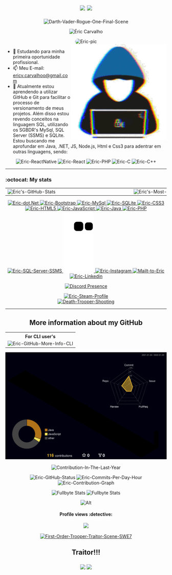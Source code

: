<div align="center">
  <h1 align="center">
    <img src="https://capsule-render.vercel.app/api?type=waving&color=gradient&height=80&section=header"/>
    <img src="https://readme-typing-svg.herokuapp.com?font=&color=%2302CC00&size=30&width=450&lines=Hello+there,+how+are+you?;My+name+is+Éric;Nice+to+meet+you+👋"/>
  </h1>
  <p align="center">
    <img alt="Darth-Vader-Rogue-One-Final-Scene" src="https://th.bing.com/th/id/R.4dd6e8c1266d403f147ac25ec583e8cf?rik=FrfdrwcC11uDqA&pid=ImgRaw&r=0"/>
  </p>
  <p align="center">
    <img src="https://komarev.com/ghpvc/?username=ericcarvlh&label=Profile%20views&color=0e75b6&style=flat" alt="Éric Carvalho"/>
  </p>
    <img src="https://github-profile-trophy.vercel.app/?username=ericcarvlh&theme=dracula&column=7" alt="Eric-pic" height="150" style="border-radius:50px;"/>
</div>

<img align="right" alt="Coding.gif-Unknown-Artist" src="https://github.com/ericcarvlh/ericcarvlh/blob/main/coding.gif?raw=true" width="300" height="300"/>
 
- 🔭 Estudando para minha primeira oportunidade profissional.
- 📫 Meu E-mail: ericv.carvalhoo@gmail.com
- 🌱 Atualmente estou aprendendo a utilizar GitHub e Git para facilitar o processo de versionamento de meus projetos. Além disso estou revendo conceitos na linguagem SQL, utilizando os SGBDR's MySql, SQL Server (SSMS) e SQLite. Estou buscando me aprofundar em Java, .NET, JS, Node.js, Html e Css3 para adentrar em outras linguagens, sendo: <br>
<div style="display: inline_block" align="center">
  <img alt="Eric-ReactNative" height="40" width="200" src="https://img.shields.io/badge/React_Native-20232A?style=for-the-badge&logo=react&logoColor=61DAFB"> 
  <img alt="Eric-React" height="40" width="120" src="https://img.shields.io/badge/React-20232A?style=for-the-badge&logo=react&logoColor=61DAFB"> 
  <img alt="Eric-PHP" height="40" width="90" src="https://img.shields.io/badge/PHP-777BB4?style=for-the-badge&logo=php&logoColor=white"> 
  <img alt="Eric-C" height="40" width="90" src="https://img.shields.io/badge/C-00599C?style=for-the-badge&logo=c&logoColor=white"> 
  <img alt="Eric-C++" height="40" width="90" src="https://img.shields.io/badge/C%2B%2B-00599C?style=for-the-badge&logo=c%2B%2B&logoColor=white"> 
</div>
  
<hr>
  
### :octocat: My stats
<table><tr>
  <a href="https://github.com/ericcarvlh">
  <td><img alt="Eric's-GitHub-Stats" width="380px" align="left" src="https://github-readme-stats.vercel.app/api?username=ericcarvlh&show_icons=true&count_private=true&include_all_commits=true&theme=dracula"/></td>
  <td><img alt="Eric's-Most-Used-Languages" width="380px" align="left" src="https://github-readme-stats.vercel.app/api/top-langs/?username=ericcarvlh&layout=compact&theme=dracula"/></td>
  <td><img alt="Eric's-Streak" width="400px" align="right" src="https://github-readme-streak-stats.herokuapp.com/?user=ericcarvlh&show_icons=true&locale=en&layout=compact&theme=dracula"/></td>
</tr></table>  
   
<div style="display: inline_block" align="center">
  <img alt="Eric-dot.Net" height="40" width="90" src="https://img.shields.io/badge/.NET-5C2D91?style=for-the-badge&logo=.net&logoColor=white">
  <img alt="Eric-Bootstrap" height="40" width="120" src="https://img.shields.io/badge/Bootstrap-563D7C?style=for-the-badge&logo=bootstrap&logoColor=white">
  <img alt="Eric-MySql" height="40" width="120" src="https://img.shields.io/badge/MySQL-00000F?style=for-the-badge&logo=mysql&logoColor=white">
  <img alt="Eric-SQLite" height="40" width="120" src="https://img.shields.io/badge/SQLite-07405E?style=for-the-badge&logo=sqlite&logoColor=white">
  <img alt="Eric-CSS3" height="40" width="110" src="https://img.shields.io/badge/CSS3-1572B6?style=for-the-badge&logo=css3&logoColor=white">
  <img alt="Eric-HTML5" height="40" width="120" src="https://img.shields.io/badge/HTML5-E34F26?style=for-the-badge&logo=html5&logoColor=white">
  <img alt="Eric-JavaScript" height="40" width="120" src="https://img.shields.io/badge/JavaScript-323330?style=for-the-badge&logo=javascript&logoColor=F7DF1E">
  <img alt="Eric-Java" height="40" width="100" src="https://img.shields.io/badge/Java-ED8B00?style=for-the-badge&logo=java&logoColor=white">
  <img alt="Eric-PHP" height="40" width="90" src="https://img.shields.io/badge/PHP-777BB4?style=for-the-badge&logo=php&logoColor=white">
  <img alt="Eric-SQL-Server-SSMS" height="40" widht="200" src="https://img.shields.io/badge/Microsoft_SQL_Server-CC2927?style=for-the-badge&logo=microsoft-sql-server&logoColor=white">
  
  <img alt="Eric-Snake-Contribution-Grid" src="https://github.com/ericcarvlh/ericcarvlh/blob/output/github-contribution-grid-snake.svg"/>
  
  <a href="https://instagram.com/ericcarvlh" target="_blank">
    <img alt="Eric-Instagram" height="35" widht="120" src="https://img.shields.io/badge/-Instagram-%23E4405F?style=for-the-badge&logo=instagram&logoColor=white" target="_blank">
  </a>
  <a href = "mailto:ericv.carvalhoo@gmail.com">
    <img alt="Mailt-to-Eric" height="35" widht="120" src="https://img.shields.io/badge/-Gmail-%23333?style=for-the-badge&logo=gmail&logoColor=white" target="_blank">
  </a>
  <a href="https://www.linkedin.com/in/ericcarvlh" target="_blank">
    <img alt="Eric-Linkedin" height="35" widht="120" src="https://img.shields.io/badge/-LinkedIn-%230077B5?style=for-the-badge&logo=linkedin&logoColor=white" target="_blank">
  </a> 
  
[![Discord Presence](https://lanyard.cnrad.dev/api/291020839657275392?theme=dark&animated=false&hideDiscrim=true&borderRadius=30px&idleMessage=Probably%20eating%20a%20cookie.%20🍪)](https://discord.com/users/291020839657275392)
  
  <a href="https://github.com/ericcarvlh">
    <img alt="Eric-Steam-Profile" src="https://steam-stat.vercel.app/api?profileName=pezzocagamer" height="200">
  </a>

</div>
  
<div align="center">
  <a href="https://78.media.tumblr.com/4b8e55e0593151bb8c21a642b4ee1a59/tumblr_oicl1tmEhN1rlheeoo2_r1_540.gif">
  <img alt="Death-Trooper-Shooting" src="https://78.media.tumblr.com/4b8e55e0593151bb8c21a642b4ee1a59/tumblr_oicl1tmEhN1rlheeoo2_r1_540.gif"/>
  </a>
</div>  

<hr>

<h2 align="center">More information about my GitHub</h2>

<div align="center">

<table>
  <tr><th align="center">For CLI user's</th></tr>
  <tr>
        <td>
<img alt="Eric-GitHub-More-Info-CLI" height-"10000" src="https://metrics.lecoq.io/ericcarvlh?template=terminal&isocalendar=1&languages=1&stars=1&followup=1&people=1&projects=1&code=1&activity=1&achievements=1&notable=1&lines=1&repositories=1&introduction=1&sponsors=1&pagespeed=1&tweets=1&stackoverflow=1&posts=1&rss=1&repositories=100&repositories.batch=100&repositories.forks=false&repositories.affiliations=owner&isocalendar.duration=half-year&languages.limit=8&languages.sections=most-used&languages.colors=github&languages.threshold=0%25&languages.indepth=false&languages.analysis.timeout=15&languages.categories=markup%2C%20programming&languages.recent.categories=markup%2C%20programming&languages.recent.load=300&languages.recent.days=14&stars.limit=4&followup.sections=repositories&followup.indepth=false&people.limit=24&people.size=28&people.types=followers%2C%20following&people.identicons=false&people.shuffle=false&projects.limit=4&projects.descriptions=false&code.lines=12&code.load=100&code.visibility=public&activity.limit=5&activity.load=300&activity.days=14&activity.filter=all&activity.visibility=all&activity.timestamps=false&achievements.threshold=C&achievements.secrets=true&achievements.display=detailed&achievements.limit=0&notable.from=organization&notable.repositories=false&notable.indepth=false&introduction.title=true&sponsors.sections=goal%2C%20about&pagespeed.url=.user.website&pagespeed.detailed=false&pagespeed.screenshot=false&tweets.attachments=false&tweets.limit=2&tweets.user=.user.twitter&stackoverflow.user=0&stackoverflow.sections=answers-top%2C%20questions-recent&stackoverflow.limit=2&stackoverflow.lines=4&stackoverflow.lines.snippet=2&posts.descriptions=false&posts.covers=false&posts.limit=4&posts.user=.user.login&rss.limit=4&config.timezone=America%2FSao_Paulo"/>
    </td>
  </tr>
</table>    
  
  <img alt="Eric-Profile-3d-Contrib" src="https://github.com/ericcarvlh/ericcarvlh/blob/main/profile-3d-contrib/profile-night-rainbow.svg"/>
 
  <p align="center"> 
    <img alt="Contribution-In-The-Last-Year" src="https://github-profile-summary-cards.vercel.app/api/cards/profile-details?username=ericcarvlh&theme=dracula"/> 
  </p>
  
  <div align="center">
    <img alt="Eric-GitHub-Status" src="https://github-profile-summary-cards.vercel.app/api/cards/stats?username=ericcarvlh&theme=dracula"/>
    <img alt="Eric-Commits-Per-Day-Hour" src="https://github-profile-summary-cards.vercel.app/api/cards/productive-time?username=ericcarvlh&theme=dracula"/>
    <img alt="Eric-Contribution-Graph" src="https://activity-graph.herokuapp.com/graph?username=ericcarvlh&theme=dracula"/>
  </div>
  
  ![Fullbyte Stats](https://github-profile-summary-cards.vercel.app/api/cards/repos-per-language?username=ericcarvlh&theme=dracula)
  ![Fullbyte Stats](https://github-profile-summary-cards.vercel.app/api/cards/most-commit-language?username=ericcarvlh&theme=dracula)
    
  ![Alt](https://repobeats.axiom.co/api/embed/78b50450c2ec0c65ab03015e2889ee6cfa4103f4.svg "Repobeats analytics image")
  
  <h4>Profile views :detective:</h4> 
  
  <p align="center"> 
    <img alingn="center" src="https://profile-counter.glitch.me/ericcarvlh/count.svg" />
  </p>  
 
  <a href="https://th.bing.com/th/id/R.71510fbbd17f57f1574cf7993ba73149?rik=AKbvzQeKN2q4Zg&pid=ImgRaw&r=0">
    <img alt="First-Order-Trooper-Traitor-Scene-SWE7" src="https://th.bing.com/th/id/R.71510fbbd17f57f1574cf7993ba73149?rik=AKbvzQeKN2q4Zg&pid=ImgRaw&r=0"/>
  </a>
  
  <h2>
    <p align="center">Traitor!!!</p> 
    <img src="https://user-images.githubusercontent.com/49248449/144116426-307bc795-ce75-4690-9cb1-4a0a3a258647.png" style="max-width: 100%;">
    <img src="https://capsule-render.vercel.app/api?type=waving&color=gradient&height=80&section=footer"/>
  </h2>
  
</div>
